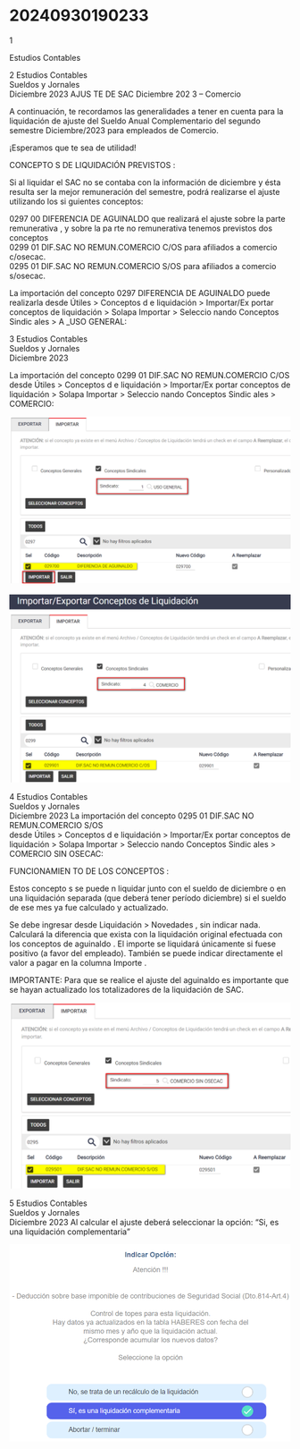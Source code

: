 # 20240930190233

 1 
 
  
Estudios Contables  


 
 
 
 2 Estudios Contables  
Sueldos y Jornales  
Diciembre 2023  AJUS TE DE  SAC Diciembre 202 3 – Comercio  
 
A continuación, te recordamos las generalidades a tener en cuenta para la  
liquidación de  ajuste del Sueldo Anual Complementario del segundo semestre 
Diciembre/2023 para empleados de Comercio.  
 
¡Esperamos que te sea de utilidad!  
 
CONCEPTO S DE LIQUIDACIÓN PREVISTOS : 
 
Si al liquidar el SAC no se contaba con la información de diciembre y ésta 
resulta ser la mejor remuneración del semestre, podrá realizarse el ajuste 
utilizando los si guientes conceptos:  
 
0297 00 DIFERENCIA DE AGUINALDO  que realizará  el ajuste sobre la parte 
remunerativa , y sobre la pa rte no remunerativa  tenemos previstos dos 
conceptos  
0299 01 DIF.SAC NO REMUN.COMERCIO C/OS  para afiliados a comercio 
c/osecac.  
0295 01 DIF.SAC NO REMUN.COMERCIO S/OS  para afiliados  a comercio  
s/osecac.  
 
La importación  del concepto 0297 DIFERENCIA DE AGUINALDO  puede 
realizarla desde Útiles  > Conceptos d e liquidación  > Importar/Ex portar 
conceptos de liquidación  > Solapa Importar > Seleccio nando Conceptos 
Sindic ales > A _USO GENERAL:  
 

 
 
 
 3 Estudios Contables  
Sueldos y Jornales  
Diciembre 2023   
 
La importación  del concepto 0299 01 DIF.SAC NO REMUN.COMERCIO C/OS  
desde Útiles  > Conceptos d e liquidación  > Importar/Ex portar conceptos de 
liquidación  > Solapa Importar > Seleccio nando Conceptos Sindic ales > 
COMERCIO:  
 
 


![Image 1 from page 2](images/image_2_1.png)

![Image 2 from page 2](images/image_2_2.png)

 
 
 
 4 Estudios Contables  
Sueldos y Jornales  
Diciembre 2023  La importación  del concepto 0295 01 DIF.SAC NO REMUN.COMERCIO S/OS  
desde Útiles  > Conceptos d e liquidación  > Importar/Ex portar conceptos de 
liquidación  > Solapa Importar > Seleccio nando Conceptos Sindic ales > 
COMERCIO  SIN OSECAC:  
 
 
 
 
FUNCIONAMIEN TO DE LOS CONCEPTOS : 
 
Estos concepto s se puede n liquidar junto con el sueldo de diciembre o en 
una liquidación separada (que deberá tener período diciembre) si el sueldo 
de ese mes ya fue calculado y actualizado.  
 
Se debe ingresar desde Liquidación  > Novedades , sin indicar nada. 
Calculará la diferencia que exista con la liquidación original efectuada con 
los conceptos de aguinaldo . El importe se liquidará únicamente si fuese 
positivo (a favor del empleado). También se puede indicar directamente el 
valor a pagar en la columna Importe . 
 
IMPORTANTE:  Para que se realice el ajuste del aguinaldo es importante que 
se hayan actualizado los totalizadores de la liquidación de SAC.  


![Image 1 from page 3](images/image_3_1.png)

 
 
 
 5 Estudios Contables  
Sueldos y Jornales  
Diciembre 2023  Al calcular el ajuste deberá  seleccionar la opción:  “Si, es una liquidación 
complementaria”  
 
 
 


![Image 1 from page 4](images/image_4_1.png)

